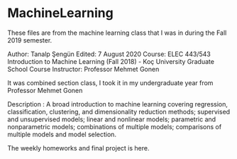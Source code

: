 # MachineLearning
These files are from the machine learning class that I was in during the Fall 2019 semester.

Author: Tanalp Şengün
Edited: 7 August 2020 
Course:  ELEC 443/543 Introduction to Machine Learning (Fall 2018) - Koç University Graduate School Course
Instructor: Professor Mehmet Gonen

It was combined section class, I took it in my undergraduate year from Professor Mehmet Gonen

Description : A broad introduction to machine learning covering regression, classification, clustering, and dimensionality reduction methods; supervised and unsupervised models; linear and nonlinear models; parametric and nonparametric models; combinations of multiple models; comparisons of multiple models and model selection.

The weekly homeworks and final project is here.

